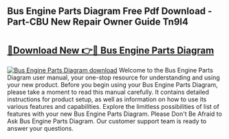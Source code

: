 ## Bus Engine Parts Diagram Free Pdf Download - Part-CBU New Repair Owner Guide Tn9l4

# <h2><a href="http://dfhjeqj.blite.top/?on=Bus+Engine+Parts+Diagram">🔗Download New 👉🔴 Bus Engine Parts Diagram</a></h2>

[![Bus Engine Parts Diagram download](https://i.imgur.com/lujVjoI.png)](http://dfhjeqj.blite.top/?on=Bus+Engine+Parts+Diagram)
Welcome to the Bus Engine Parts Diagram user manual, your one-stop resource for understanding and using your new product. Before you begin using your Bus Engine Parts Diagram, please take a moment to read this manual carefully. It contains detailed instructions for product setup, as well as information on how to use its various features and capabilities. Explore the limitless possibilities of list of features with your new Bus Engine Parts Diagram. Please Don't Be Afraid to Ask Bus Engine Parts Diagram. Our customer support team is ready to answer your questions.
